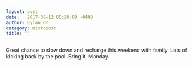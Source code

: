 ```yaml
---
layout: post
date:   2017-06-12 00:20:00 -0400
author: Dylan On
category: micropost
title: ""
---
```


Great chance to slow down and recharge this weekend with family. Lots of kicking back by the pool. Bring it, Monday.